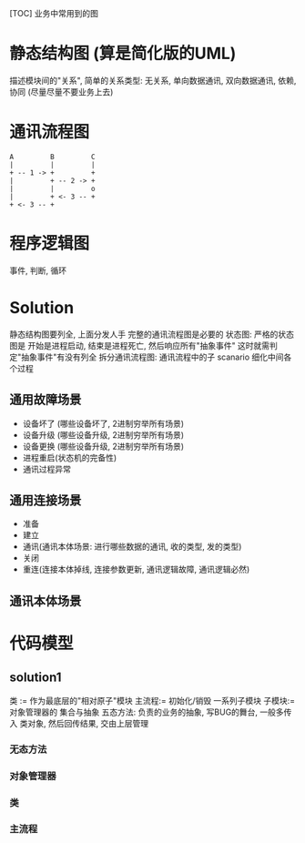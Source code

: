 [TOC]
业务中常用到的图
# 静态结构图 (算是简化版的UML)
描述模块间的"关系",
简单的关系类型: 无关系, 单向数据通讯, 双向数据通讯, 依赖, 协同 (尽量尽量不要业务上去)

# 通讯流程图
```ditaa
A         B         C
|         |         |
+ -- 1 -> +         +
|         + -- 2 -> +
|         |         o
|         + <- 3 -- +
+ <- 3 -- +
```

# 程序逻辑图
事件, 判断, 循环

# Solution
静态结构图要列全, 上面分发人手
完整的通讯流程图是必要的
状态图: 严格的状态图是 开始是进程启动, 结束是进程死亡, 然后响应所有"抽象事件"
  这时就需判定"抽象事件"有没有列全
拆分通讯流程图: 通讯流程中的子 scanario 细化中间各个过程

## 通用故障场景
+ 设备坏了 (哪些设备坏了, 2进制穷举所有场景)
+ 设备升级 (哪些设备升级, 2进制穷举所有场景)
+ 设备更换 (哪些设备升级, 2进制穷举所有场景)
+ 进程重启(状态机的完备性)
+ 通讯过程异常
## 通用连接场景
+ 准备
+ 建立
+ 通讯(通讯本体场景: 进行哪些数据的通讯, 收的类型, 发的类型)
+ 关闭
+ 重连(连接本体掉线, 连接参数更新, 通讯逻辑故障, 通讯逻辑必然)
## 通讯本体场景


# 代码模型
## solution1
类   := 作为最底层的"相对原子"模块
主流程:= 初始化/销毁 一系列子模块
子模块:= 对象管理器的 集合与抽象
五态方法: 负责的业务的抽象, 写BUG的舞台,
         一般多传入 类对象, 然后回传结果, 交由上层管理
### 无态方法
### 对象管理器
### 类
### 主流程